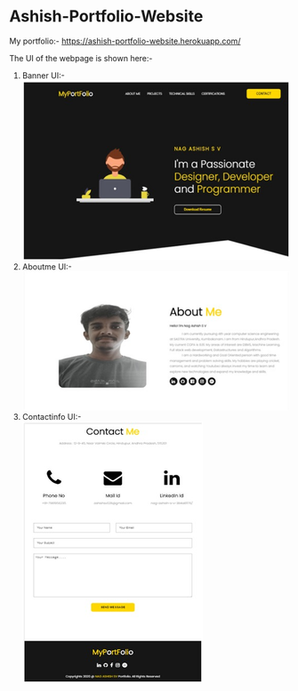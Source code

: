 # Ashish-Portfolio-Website
My portfolio:-
https://ashish-portfolio-website.herokuapp.com/

The UI of the webpage is shown here:- <br />
1) Banner UI:- <br />
![bannerUI](https://github.com/ashishsv029/Ashish-Portfolio-Website/blob/master/portfolioUI/banner.jpeg)
2) Aboutme UI:- <br />
![aboutmeUI](https://github.com/ashishsv029/Ashish-Portfolio-Website/blob/master/portfolioUI/aboutme.jpeg)
3) Contactinfo UI:- <br />
![contactUI](https://github.com/ashishsv029/Ashish-Portfolio-Website/blob/master/portfolioUI/contactinfo.jpeg)

